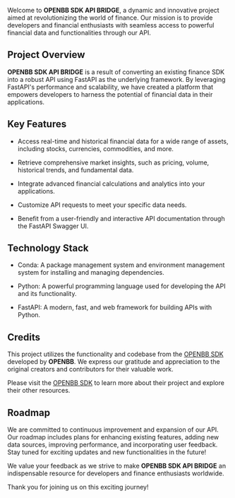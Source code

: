 Welcome to **OPENBB SDK API BRIDGE**, a dynamic and innovative project aimed at revolutionizing the world of finance. Our mission is to provide developers and financial enthusiasts with seamless access to powerful financial data and functionalities through our API.

## Project Overview

**OPENBB SDK API BRIDGE** is a result of converting an existing finance SDK into a robust API using FastAPI as the underlying framework. By leveraging FastAPI's performance and scalability, we have created a platform that empowers developers to harness the potential of financial data in their applications.

## Key Features

- Access real-time and historical financial data for a wide range of assets, including stocks, currencies, commodities, and more.

- Retrieve comprehensive market insights, such as pricing, volume, historical trends, and fundamental data.

- Integrate advanced financial calculations and analytics into your applications.

- Customize API requests to meet your specific data needs.

- Benefit from a user-friendly and interactive API documentation through the FastAPI Swagger UI.

## Technology Stack

- Conda: A package management system and environment management system for installing and managing dependencies.

- Python: A powerful programming language used for developing the API and its functionality.

- FastAPI: A modern, fast, and web framework for building APIs with Python.

## Credits

This project utilizes the functionality and codebase from the [OPENBB SDK](https://my.openbb.co/app/sdk) developed by **OPENBB**. We express our gratitude and appreciation to the original creators and contributors for their valuable work.

Please visit the [OPENBB SDK](https://my.openbb.co/app/sdk) to learn more about their project and explore their other resources.

## Roadmap

We are committed to continuous improvement and expansion of our API. Our roadmap includes plans for enhancing existing features, adding new data sources, improving performance, and incorporating user feedback. Stay tuned for exciting updates and new functionalities in the future!

We value your feedback as we strive to make **OPENBB SDK API BRIDGE** an indispensable resource for developers and finance enthusiasts worldwide.

Thank you for joining us on this exciting journey!
